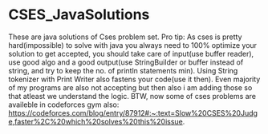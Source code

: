 # CSES_JavaSolutions
These are java solutions of Cses problem set.
Pro tip: As cses is pretty hard(impossible) to solve with java you always need to 100% optimize your solution to get accepted, you should take care of input(use buffer reader), use good algo and a good output(use StringBuilder or buffer instead of string, and try to keep the no. of println statements min).
Using String tokenizer with Print Writer also fastens your code(use it then).
Even majority of my programs are also not accepting but then also i am adding those so that atleast we understand the logic.
BTW, now some of cses problems are availeble in codeforces gym also: https://codeforces.com/blog/entry/87912#:~:text=Slow%20CSES%20Judge,faster%2C%20which%20solves%20this%20issue.
